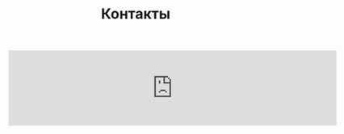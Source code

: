 ﻿---
title: 'Контакты'
template: 'single.html'

extra:
  sidebar:
    hide_reviews: true
    hide_blog: true
    hide_apps: true
---

<script src="https://forms.yandex.ru/_static/embed.js"></script><iframe src="https://forms.yandex.ru/u/65c8f749eb614698aa45bacc/?iframe=1" frameborder="0" name="ya-form-65c8f749eb614698aa45bacc" width="650"></iframe>